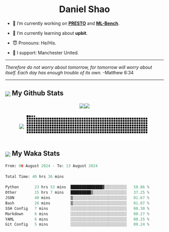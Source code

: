 

<h1 align="center">Daniel Shao</h1>

- 🐒 I’m currently working on **[PRESTO](https://github.com/IDEA-XL/PRESTO)** and **[ML-Bench](https://github.com/gersteinlab/ML-bench)**.

- 🥹 I’m currently learning about **upbit**.

- 😇 Pronouns: He/His.

- 🦧 I support: Manchester United.

---

<i> Therefore do not worry about tomorrow, for tomorrow will worry about itself. Each day has enough trouble of its own. </i> -Matthew 6:34

---

<h2><img src="https://emojis.slackmojis.com/emojis/images/1579216111/7550/pikachu_wave.gif?1579216111" align="center" width="28" /> My Github Stats</h2>

<p align="center"><img align="center" src = "https://github-readme-stats.vercel.app/api?username=super-dainiu&show_icons=true&count_private=true&theme=tokyonight&hide=issues&line_height=30" width="400px"><img align="center" src = "https://github-readme-streak-stats.herokuapp.com/?user=super-dainiu&theme=tokyonight" width="400px"></p>

<p align="center"><img align="center" width="400px" src="https://github-readme-stats.vercel.app/api/top-langs/?username=super-dainiu&layout=compact&theme=tokyonight&hide=html,tex,jupyter%20notebook"><img align="center" width="400px" src="https://github.com/super-dainiu/super-dainiu/blob/output/github-contribution-grid-snake.svg"></p>

<h2><img src="https://emojis.slackmojis.com/emojis/images/1579216111/7550/pikachu_wave.gif?1579216111" align="center" width="28" /> My Waka Stats</h2>

<!--START_SECTION:waka-->

```python
From: 06 August 2024 - To: 13 August 2024

Total Time: 40 hrs 36 mins

Python       23 hrs 53 mins  ██████████████▓░░░░░░░░░░   58.86 %
Other        15 hrs 7 mins   █████████▒░░░░░░░░░░░░░░░   37.25 %
JSON         40 mins         ▒░░░░░░░░░░░░░░░░░░░░░░░░   01.67 %
Bash         26 mins         ▒░░░░░░░░░░░░░░░░░░░░░░░░   01.07 %
SSH Config   7 mins          ░░░░░░░░░░░░░░░░░░░░░░░░░   00.30 %
Markdown     6 mins          ░░░░░░░░░░░░░░░░░░░░░░░░░   00.27 %
YAML         6 mins          ░░░░░░░░░░░░░░░░░░░░░░░░░   00.25 %
Git Config   5 mins          ░░░░░░░░░░░░░░░░░░░░░░░░░   00.24 %
```

<!--END_SECTION:waka-->
